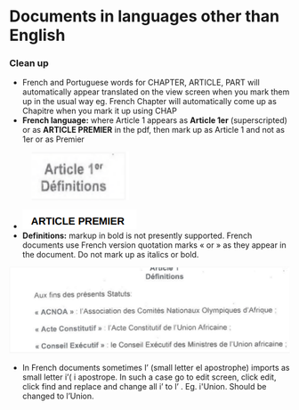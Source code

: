 # Documents in languages other than English

### Clean up

* French and Portuguese words for CHAPTER, ARTICLE, PART will automatically appear translated on the view screen when you mark them up in the usual way eg. French Chapter will automatically come up as Chapitre when you mark it up using CHAP
* **French language:** where Article 1 appears as **Article 1er** (superscripted) or as **ARTICLE PREMIER** in the pdf, then mark up as Article 1 and not as 1er or as Premier

<figure><img src="../.gitbook/assets/7.png" alt=""><figcaption></figcaption></figure>

* ![](<../.gitbook/assets/image (14).png>)
* **Definitions:** markup in bold is not presently supported. French documents use French version quotation marks « or » as they appear in the document. Do not mark up as italics or bold.

![](../.gitbook/assets/6.png)

* In French documents sometimes l’ (small letter el apostrophe) imports as small letter i’( i apostrope. In such a case go to edit screen, click edit, click find and replace and change all i’ to l’ . Eg. i'Union. Should be changed to l’Union.&#x20;
